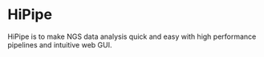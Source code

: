 # HiPipe

HiPipe is to make NGS data analysis quick and easy with high performance pipelines and intuitive web GUI.
